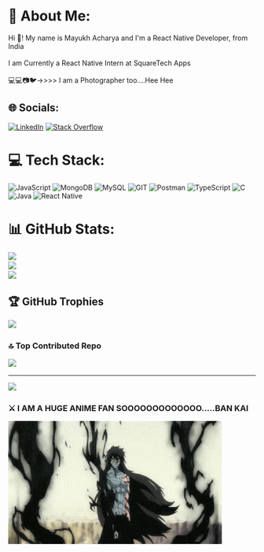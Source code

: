 # 💫 About Me:
Hi 👋! My name is Mayukh Acharya and I'm a React Native Developer, from India<br><br>I am Currently a React Native Intern at SquareTech Apps<br><br>💻💻📷🐦->>>> I am a Photographer too....Hee Hee


## 🌐 Socials:
[![LinkedIn](https://img.shields.io/badge/LinkedIn-%230077B5.svg?logo=linkedin&logoColor=white)](https://linkedin.com/in/https://www.linkedin.com/in/mayukh-acharya/) [![Stack Overflow](https://img.shields.io/badge/-Stackoverflow-FE7A16?logo=stack-overflow&logoColor=white)](https://stackoverflow.com/users/MayukhAcharya) 

# 💻 Tech Stack:
![JavaScript](https://img.shields.io/badge/javascript-%23323330.svg?style=for-the-badge&logo=javascript&logoColor=%23F7DF1E) ![MongoDB](https://img.shields.io/badge/MongoDB-%234ea94b.svg?style=for-the-badge&logo=mongodb&logoColor=white) ![MySQL](https://img.shields.io/badge/mysql-%2300000f.svg?style=for-the-badge&logo=mysql&logoColor=white) ![GIT](https://img.shields.io/badge/Git-fc6d26?style=for-the-badge&logo=git&logoColor=white) ![Postman](https://img.shields.io/badge/Postman-FF6C37?style=for-the-badge&logo=postman&logoColor=white) ![TypeScript](https://img.shields.io/badge/typescript-%23007ACC.svg?style=for-the-badge&logo=typescript&logoColor=white) ![C](https://img.shields.io/badge/c-%2300599C.svg?style=for-the-badge&logo=c&logoColor=white) ![Java](https://img.shields.io/badge/java-%23ED8B00.svg?style=for-the-badge&logo=openjdk&logoColor=white) ![React Native](https://img.shields.io/badge/react_native-%2320232a.svg?style=for-the-badge&logo=react&logoColor=%2361DAFB)
# 📊 GitHub Stats:
![](https://github-readme-stats.vercel.app/api?username=MayukhAcharya&theme=dracula&hide_border=false&include_all_commits=true&count_private=true)<br/>
![](https://github-readme-streak-stats.herokuapp.com/?user=MayukhAcharya&theme=dracula&hide_border=false)<br/>
![](https://github-readme-stats.vercel.app/api/top-langs/?username=MayukhAcharya&theme=dracula&hide_border=false&include_all_commits=true&count_private=true&layout=compact)

## 🏆 GitHub Trophies
![](https://github-profile-trophy.vercel.app/?username=MayukhAcharya&theme=dracula&no-frame=true&no-bg=false&margin-w=4)

### 🔝 Top Contributed Repo
![](https://github-contributor-stats.vercel.app/api?username=MayukhAcharya&limit=5&theme=dracula&combine_all_yearly_contributions=true)

---
[![](https://visitcount.itsvg.in/api?id=MayukhAcharya&icon=1&color=9)](https://visitcount.itsvg.in)

### ⚔️ I AM A HUGE ANIME FAN SOOOOOOOOOOOOO.....BAN KAI
![](https://github.com/MayukhAcharya/MayukhAcharya/blob/main/gif.gif)


<!-- Proudly created with GPRM ( https://gprm.itsvg.in ) -->
